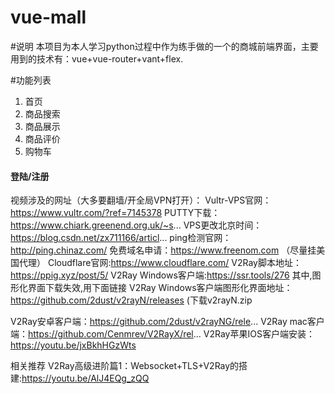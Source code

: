 # vue-mall

#说明
本项目为本人学习python过程中作为练手做的一个的商城前端界面，主要用到的技术有：vue+vue-router+vant+flex.

#功能列表
1. 首页
2. 商品搜索
3. 商品展示
4. 商品评价
5. 购物车



#### 登陆/注册


视频涉及的网址（大多要翻墙/开全局VPN打开）：
Vultr-VPS官网：https://www.vultr.com/?ref=7145378
PUTTY下载：https://www.chiark.greenend.org.uk/~s...
VPS更改北京时间：https://blog.csdn.net/zx711166/articl...
ping检测官网：http://ping.chinaz.com/
免费域名申请：https://www.freenom.com （尽量挂美国代理）
Cloudflare官网:https://www.cloudflare.com/
V2Ray脚本地址：https://ppig.xyz/post/5/
V2Ray Windows客户端:https://ssr.tools/276 其中,图形化界面下载失效,用下面链接
V2Ray Windows客户端图形化界面地址：https://github.com/2dust/v2rayN/releases (下载v2rayN.zip

V2Ray安卓客户端：https://github.com/2dust/v2rayNG/rele...
V2Ray mac客户端：https://github.com/Cenmrev/V2RayX/rel...
V2Ray苹果IOS客户端安装：https://youtu.be/jxBkhHGzWts

相关推荐
V2Ray高级进阶篇1：Websocket+TLS+V2Ray的搭建:https://youtu.be/AlJ4EQg_zQQ


